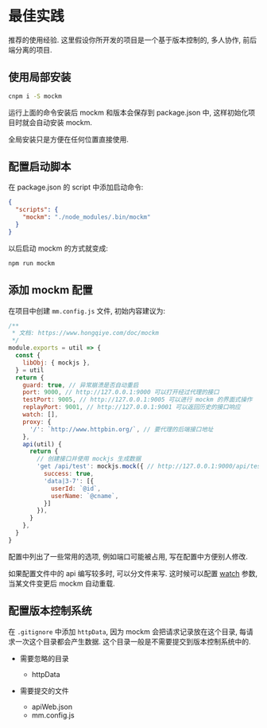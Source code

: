 # 最佳实践
推荐的使用经验. 这里假设你所开发的项目是一个基于版本控制的, 多人协作, 前后端分离的项目.

## 使用局部安装
``` sh
cnpm i -S mockm
```

运行上面的命令安装后 mockm 和版本会保存到 package.json 中, 这样初始化项目时就会自动安装 mockm.

全局安装只是方便在任何位置直接使用.

## 配置启动脚本
在 package.json 的 script 中添加启动命令:

``` json
{
  "scripts": {
    "mockm": "./node_modules/.bin/mockm"
  }
}
```

以后启动 mockm 的方式就变成:

``` sh
npm run mockm
```

## 添加 mockm 配置
在项目中创建 `mm.config.js` 文件, 初始内容建议为:

``` js
/**
 * 文档: https://www.hongqiye.com/doc/mockm
 */
module.exports = util => {
  const {
    libObj: { mockjs },
  } = util
  return {
    guard: true, // 异常崩溃是否自动重启
    port: 9000, // http://127.0.0.1:9000 可以打开经过代理的接口
    testPort: 9005, // http://127.0.0.1:9005 可以进行 mockm 的界面式操作
    replayPort: 9001, // http://127.0.0.1:9001 可以返回历史的接口响应
    watch: [],
    proxy: {
      '/': `http://www.httpbin.org/`, // 要代理的后端接口地址
    },
    api(util) {
      return {
        // 创建接口并使用 mockjs 生成数据
        'get /api/test': mockjs.mock({ // http://127.0.0.1:9000/api/test 可以访问这个接口
          success: true,
          'data|3-7': [{
            userId: `@id`,
            userName: `@cname`,
          }]
        }),
      }
    },
  }
}

```

配置中列出了一些常用的选项, 例如端口可能被占用, 写在配置中方便别人修改. 

如果配置文件中的 api 编写较多时, 可以分文件来写. 这时候可以配置 [watch](../config/option.md#config-watch) 参数, 当某文件变更后 mockm 自动重载.

## 配置版本控制系统
在 `.gitignore` 中添加 `httpData`, 因为 mockm 会把请求记录放在这个目录, 每请求一次这个目录都会产生数据. 这个目录一般是不需要提交到版本控制系统中的.

- 需要忽略的目录
  - httpData

- 需要提交的文件
  - apiWeb.json
  - mm.config.js
